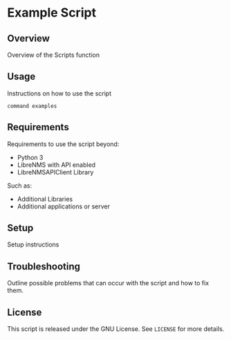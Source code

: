 # Example Script

## Overview
Overview of the Scripts function

## Usage
Instructions on how to use the script
```
command examples
```

## Requirements
Requirements to use the script beyond:
- Python 3
- LibreNMS with API enabled
- LibreNMSAPIClient Library

Such as:
- Additional Libraries
- Additional applications or server

## Setup

Setup instructions

## Troubleshooting

Outline possible problems that can occur with the script and how to fix them.

## License

This script is released under the GNU License. See `LICENSE` for more details.

